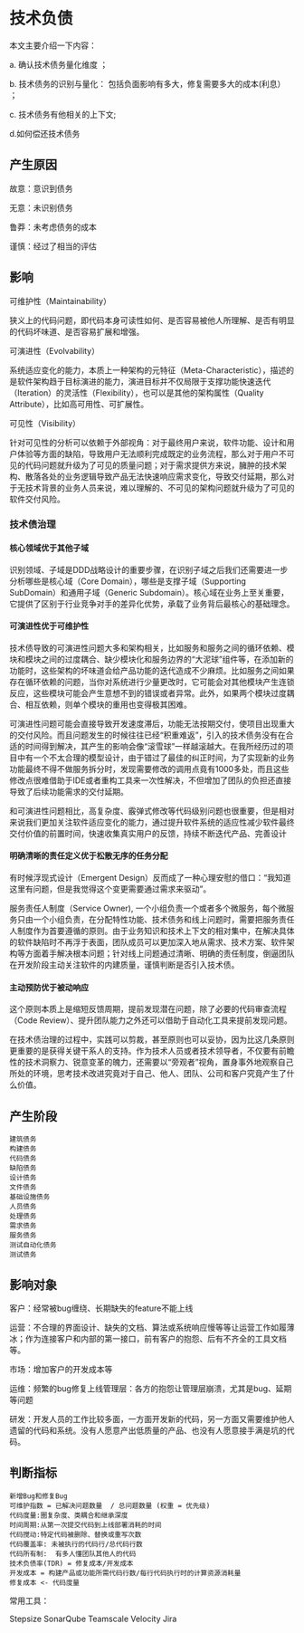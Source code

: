 # 技术负债

本文主要介绍一下内容：

a. 确认技术债务量化维度 ；

b. 技术债务的识别与量化： 包括负面影响有多大，修复需要多大的成本(利息） ；

c. 技术债务有他相关的上下文;&#x20;

d.如何偿还技术债务

## 产生原因

故意：意识到债务&#x20;

无意：未识别债务&#x20;

鲁莽：未考虑债务的成本

&#x20;谨慎：经过了相当的评估

## 影响

可维护性（Maintainability）&#x20;

狭义上的代码问题，即代码本身可读性如何、是否容易被他人所理解、是否有明显的代码坏味道、是否容易扩展和增强。

可演进性（Evolvability）&#x20;

系统适应变化的能力，本质上一种架构的元特征（Meta-Characteristic），描述的是软件架构趋于目标演进的能力，演进目标并不仅局限于支撑功能快速迭代（Iteration）的灵活性（Flexibility），也可以是其他的架构属性（Quality Attribute），比如高可用性、可扩展性。

可见性（Visibility）

针对可见性的分析可以依赖于外部视角：对于最终用户来说，软件功能、设计和用户体验等方面的缺陷，导致用户无法顺利完成既定的业务流程，那么对于用户不可见的代码问题就升级为了可见的质量问题；对于需求提供方来说，臃肿的技术架构、散落各处的业务逻辑导致产品无法快速响应需求变化，导致交付延期，那么对于无技术背景的业务人员来说，难以理解的、不可见的架构问题就升级为了可见的软件交付风险。

### 技术债治理

#### 核心领域优于其他子域&#x20;

识别领域、子域是DDD战略设计的重要步骤，在识别子域之后我们还需要进一步分析哪些是核心域（Core Domain），哪些是支撑子域（Supporting SubDomain）和通用子域（Generic Subdomain）。核心域在业务上至关重要，它提供了区别于行业竞争对手的差异化优势，承载了业务背后最核心的基础理念。

#### 可演进性优于可维护性&#x20;

技术债导致的可演进性问题大多和架构相关，比如服务和服务之间的循环依赖、模块和模块之间的过度耦合、缺少模块化和服务边界的“大泥球”组件等，在添加新的功能时，这些架构的坏味道会给产品功能的迭代造成不少麻烦。比如服务之间如果存在循环依赖的问题，当你对系统进行少量更改时，它可能会对其他模块产生连锁反应，这些模块可能会产生意想不到的错误或者异常。此外，如果两个模块过度耦合、相互依赖，则单个模块的重用也变得极其困难。

可演进性问题可能会直接导致开发速度滞后，功能无法按期交付，使项目出现重大的交付风险。而且问题发生的时候往往已经“积重难返”，引入的技术债务没有在合适的时间得到解决，其产生的影响会像“滚雪球”一样越滚越大。在我所经历过的项目中有一个不太合理的模型设计，由于错过了最佳的纠正时间，为了实现新的业务功能最终不得不做服务拆分时，发现需要修改的调用点竟有1000多处，而且这些修改点很难借助于IDE或者重构工具来一次性解决，不但增加了团队的负担还直接导致了后续功能需求的交付延期。

和可演进性问题相比，高复杂度、霰弹式修改等代码级别问题也很重要，但是相对来说我们更加关注软件适应变化的能力，通过提升软件系统的适应性减少软件最终交付价值的前置时间，快速收集真实用户的反馈，持续不断迭代产品、完善设计

#### 明确清晰的责任定义优于松散无序的任务分配

有时候浮现式设计（Emergent Design）反而成了一种心理安慰的借口：“我知道这里有问题，但是我觉得这个变更需要通过需求来驱动”。

&#x20;服务责任人制度（Service Owner), 一个小组负责一个或者多个微服务，每个微服务只由一个小组负责，在分配特性功能、技术债务和线上问题时，需要把服务责任人制度作为首要遵循的原则。由于业务知识和技术上下文的相对集中，在解决具体的软件缺陷时不再浮于表面，团队成员可以更加深入地从需求、技术方案、软件架构等方面着手解决根本问题；针对线上问题通过清晰、明确的责任制度，倒逼团队在开发阶段主动关注软件的内建质量，谨慎判断是否引入技术债。

#### 主动预防优于被动响应

这个原则本质上是缩短反馈周期，提前发现潜在问题，除了必要的代码审查流程（Code Review）、提升团队能力之外还可以借助于自动化工具来提前发现问题。

在技术债治理的过程中，实践可以剪裁，甚至原则也可以妥协，因为比这几条原则更重要的是获得关键干系人的支持。作为技术人员或者技术领导者，不仅要有前瞻性的技术洞察力、锐意变革的魄力，还需要以“旁观者”视角，置身事外地观察自己所处的环境，思考技术改进究竟对于自己、他人、团队、公司和客户究竟产生了什么价值。

## 产生阶段

```
建筑债务
构建债务
代码债务
缺陷债务
设计债务
文件债务
基础设施债务
人员债务
处理债务
需求债务
服务债务
测试自动化债务
测试债务
```

## 影响对象

客户：经常被bug缠绕、长期缺失的feature不能上线

运营：不合理的界面设计、缺失的文档、算法或系统响应慢等等让运营工作如履薄冰；作为连接客户和内部的第一接口，前有客户的抱怨、后有不齐全的工具文档等。

市场：增加客户的开发成本等

运维：频繁的bug修复上线管理层：各方的抱怨让管理层崩溃，尤其是bug、延期等问题

研发：开发人员的工作比较多面，一方面开发新的代码，另一方面又需要维护他人遗留的代码和系统。没有人愿意产出低质量的产品、也没有人愿意接手满是坑的代码。

## 判断指标

```
新增Bug和修复Bug
可维护指数 = 已解决问题数量  / 总问题数量 (权重 = 优先级)
代码度量:圈复杂度、类耦合和继承深度
时间周期:从第一次提交代码到上线部署消耗的时间
代码搅动:特定代码被删除、替换或重写次数
代码覆盖率: 未被执行的代码行/总代码行数
代码所有制:  有多人懂团队其他人的代码
技术负债率(TDR) = 修复成本/开发成本
开发成本 = 构建产品或功能所需代码行数/每行代码执行时的计算资源消耗量
修复成本 <- 代码度量
```

常用工具：

Stepsize SonarQube Teamscale Velocity Jira









